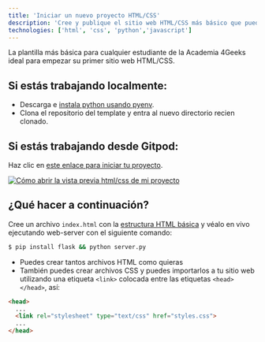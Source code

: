 ```yaml
---
title: 'Iniciar un nuevo proyecto HTML/CSS'
description: 'Cree y publique el sitio web HTML/CSS más básico que pueda construir'
technologies: ['html', 'css', 'python','javascript']
---
```


La plantilla más básica para cualquier estudiante de la Academia 4Geeks ideal para empezar su primer sitio web HTML/CSS.

## Si estás **trabajando localmente**:

- Descarga e [instala python usando pyenv](https://4geeks.com/es/how-to/que-es-pyenv-y-como-instalar-pyenv).
- Clona el repositorio del template y entra al nuevo directorio recien clonado.

## Si estás trabajando desde Gitpod:

Haz clic en [este enlace para iniciar tu proyecto](https://gitpod.io#https://github.com/4GeeksAcademy/html-hello.git).

[![Cómo abrir la vista previa html/css de mi proyecto](https://github.com/4GeeksAcademy/Templates-Boilerplates/blob/master/static/img/preview.png?raw=true)](https://youtu.be/dfbDCMu_p-0)

## ¿Qué hacer a continuación?

Cree un archivo `index.html` con la [estructura HTML básica](https://4geeks.com/es/lesson/what-is-html-learn-html-es#page-structure) y véalo en vivo ejecutando web-server con el siguiente comando:

```bash
$ pip install flask && python server.py
```

- Puedes crear tantos archivos HTML como quieras 
- También puedes crear archivos CSS y puedes importarlos a tu sitio web utilizando una etiqueta `<link>` colocada entre las etiquetas `<head></head>`, así:

```html
<head>
  ...
  <link rel="stylesheet" type="text/css" href="styles.css">
  ...
</head>
```

